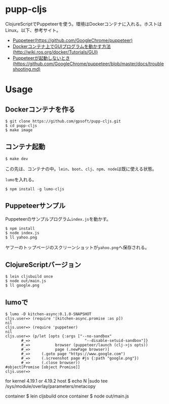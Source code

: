 # pupp-cljs

ClojureScriptでPuppeteerを使う。環境はDockerコンテナに入れる。ホストはLinux。以下、参考サイト。

- [Puppeteer(https://github.com/GoogleChrome/puppeteer)](https://github.com/GoogleChrome/puppeteer)
- [Dockerコンテナ上でGUIプログラムを動かす方法(http://wiki.ros.org/docker/Tutorials/GUI)](http://wiki.ros.org/docker/Tutorials/GUI)
- [Puppeteerが起動しないとき(https://github.com/GoogleChrome/puppeteer/blob/master/docs/troubleshooting.md)](https://github.com/GoogleChrome/puppeteer/blob/master/docs/troubleshooting.md)

# Usage

## Dockerコンテナを作る

```
$ git clone https://github.com/gpsoft/pupp-cljs.git
$ cd pupp-cljs
$ make image
```

## コンテナ起動

```
$ make dev
```

この先は、コンテナの中。`lein`、`boot`、`clj`、`npm`、`node`は既に使える状態。

`lumo`を入れる。

```
$ npm install -g lumo-cljs
```

## Puppeteerサンプル

Puppeteerのサンプルプログラム`index.js`を動かす。

```
$ npm install
$ node index.js
$ ll yahoo.png
```

ヤフーのトップページのスクリーンショットが`yahoo.png`へ保存される。

## ClojureScriptバージョン

```
$ lein cljsbuild once
$ node out/main.js
$ ll google.png
```

## lumoで

```
$ lumo -D kitchen-async:0.1.0-SNAPSHOT
cljs.user=> (require '[kitchen-async.promise :as p])
nil
cljs.user=> (require 'puppeteer)
nil
cljs.user=> (p/let [opts {:args ["--no-sandbox"
       #_=>                        "--disable-setuid-sandbox"]}
       #_=>           browser (puppeteer/launch (clj->js opts))
       #_=>           page (.newPage browser)]
       #_=>     (.goto page "https://www.google.com")
       #_=>     (.screenshot page #js {:path "google.png"})
       #_=>     (.close browser))
#object[Promise [object Promise]]
cljs.user=>
```



for kernel 4.19.1 or 4.19.2
host $ echo N |sudo tee /sys/module/overlay/parameters/metacopy


container $ lein cljsbuild once
container $ node out/main.js

